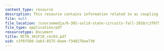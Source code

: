 ```yaml
---
content_type: resource
description: This resource contains information related to ac coupling.
file: null
file_location: /coursemedia/6-301-solid-state-circuits-fall-2010/c3f6f50d3ab385758aeef340270ae730_MIT6_301F10_rec03.pdf
file_type: application/pdf
resourcetype: Document
title: MIT6_301F10_rec03.pdf
uid: c3f6f50d-3ab3-8575-8aee-f340270ae730
---
```

